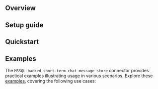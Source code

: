 ## Overview

[//]: # (TODO: Add overview mentioning the purpose of the module, supported REST API versions, and other high-level details.)

## Setup guide

[//]: # (TODO: Add detailed steps to obtain credentials and configure the module.)

## Quickstart

[//]: # (TODO: Add a quickstart guide to demonstrate a basic functionality of the module, including sample code snippets.)

## Examples

The `MSSQL-backed short-term chat message store` connector provides practical examples illustrating usage in various scenarios. Explore these [examples](https://github.com/module-ballerinax-ai.mssql/tree/main/examples/), covering the following use cases:

[//]: # (TODO: Add examples)
